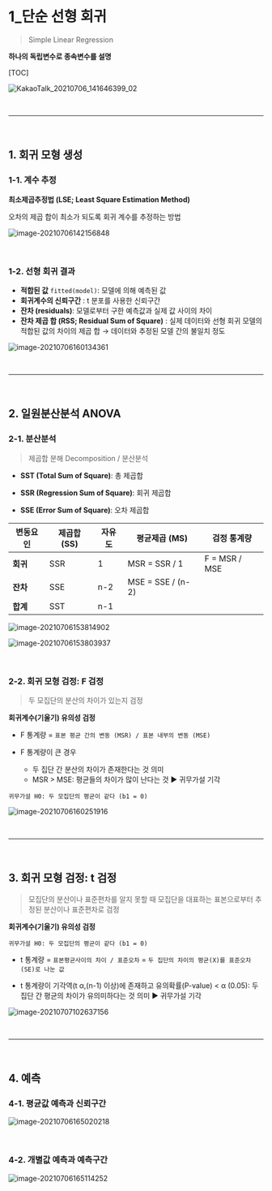 # 1_단순 선형 회귀

> Simple Linear Regression

**하나의 독립변수로 종속변수를 설명**

[TOC]

![KakaoTalk_20210706_141646399_02](1_단순선형회귀.assets/KakaoTalk_20210706_141646399_02.jpg)

<br>

---

<br>

## 1. 회귀 모형 생성

### 1-1. 계수 추정

**최소제곱추정법 (LSE; Least Square Estimation Method)**

오차의 제곱 합이 최소가 되도록 회귀 계수를 추정하는 방법

![image-20210706142156848](1_단순선형회귀.assets/image-20210706142156848.png)

<br>

### 1-2. 선형 회귀 결과

- **적합된 값** `fitted(model)`: 모델에 의해 예측된 값
- **회귀계수의 신뢰구간** : t 분포를 사용한 신뢰구간
- **잔차 (residuals)**: 모델로부터 구한 예측값과 실제 값 사이의 차이
- **잔차 제곱 합 (RSS; Residual Sum of Square)** : 실제 데이터와 선형 회귀 모델의 적합된 값의 차이의 제곱 합 → 데이터와 추정된 모델 간의 불일치 정도

![image-20210706160134361](1_단순선형회귀.assets/image-20210706160134361.png)

<br>

---

<br>

## 2. 일원분산분석 ANOVA 

### 2-1. 분산분석

> 제곱합 분해 Decomposition / 분산분석

- **SST (Total Sum of Square)**: 총 제곱합

- **SSR (Regression Sum of Square)**: 회귀 제곱합

- **SSE (Error Sum of Square)**: 오차 제곱합

| 변동요인 | 제곱합 (SS) | 자유도 | 평균제곱 (MS)     | 검정 통계량   |
| -------- | ----------- | ------ | ----------------- | ------------- |
| **회귀** | SSR         | 1      | MSR = SSR / 1     | F = MSR / MSE |
| **잔차** | SSE         | n-2    | MSE = SSE / (n-2) |               |
| **합계** | SST         | n-1    |                   |               |

![image-20210706153814902](1_단순선형회귀.assets/image-20210706153814902.png)

![image-20210706153803937](1_단순선형회귀.assets/image-20210706153803937.png)

<br>

### 2-2. 회귀 모형 검정: F 검정

> 두 모집단의 분산의 차이가 있는지 검정

**회귀계수(기울기) 유의성 검정**

- F 통계량 = `표본 평균 간의 변동 (MSR) / 표본 내부의 변동 (MSE)`

- F 통계량이 큰 경우
  - 두 집단 간 분산의 차이가 존재한다는 것 의미
  - MSR > MSE: 평균들의 차이가 많이 난다는 것 ▶ 귀무가설 기각

```
귀무가설 H0: 두 모집단의 평균이 같다 (b1 = 0)
```

![image-20210706160251916](README.assets/image-20210706160251916.png)



<br>

---

<br>

## 3. 회귀 모형 검정: t 검정

> 모집단의 분산이나 표준편차를 알지 못할 때 모집단을 대표하는 표본으로부터 추정된 분산이나 표준편차로 검정

**회귀계수(기울기) 유의성 검정**

```
귀무가설 H0: 두 모집단의 평균이 같다 (b1 = 0)
```

- t 통계량 = `표본평균사이의 차이 / 표준오차` = `두 집단의 차이의 평균(X)를 표준오차(SE)로 나눈 값`

- t 통계량이 기각역(t α,(n-1) 이상)에 존재하고 유의확률(P-value) < α (0.05): 두 집단 간 평균의 차이가 유의미하다는 것 의미 ▶ 귀무가설 기각

![image-20210707102637156](1_단순선형회귀.assets/image-20210707102637156.png)

<br>

---

<br>

## 4. 예측

### 4-1. 평균값 예측과 신뢰구간

![image-20210706165020218](1_단순선형회귀.assets/image-20210706165020218.png)

<br>

### 4-2. 개별값 예측과 예측구간

![image-20210706165114252](1_단순선형회귀.assets/image-20210706165114252.png)



